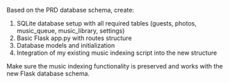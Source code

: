 Based on the PRD database schema, create:

1. SQLite database setup with all required tables (guests, photos, music_queue, music_library, settings)
2. Basic Flask app.py with routes structure
3. Database models and initialization
4. Integration of my existing music indexing script into the new structure

Make sure the music indexing functionality is preserved and works with the new Flask database schema.